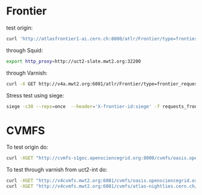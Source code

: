 # Frontier

test origin:

```bash
curl 'http://atlasfrontier1-ai.cern.ch:8000/atlr/Frontier/type=frontier_request:1:DEFAULT&encoding=BLOBzip5&p1=eNp1k8FuwyAMhl8FcZ6mKrcddvDANEgOIPC67cT7v0VpEwpJ2A1-32-LKCQhoWLhvMZstYAk5HaWbysNENFx7yqpCQcLNvuoqjHfRAF4braSmtCYVLSBrXct1MGas4kQTLffs642qRkXyDeMaTdoz1.zXGLbr7yB4gkSL15nDbz6HhRvPGmMdaB112foRFsywB950Cmg6qMdPmXLOmQdDuKbOXfgL0c0o47VtA41g3NIx306fMoOpu9N67D.xvBF.HoRA97SDNdhuue72dN-HUd3usOw6.ikMNEvQgKXr56V9.QNZbaE8l2WY5gul-x4MEmKY-0zY8T6G32K6eMOZZPoOQ__' -H "X-frontier-id: varnish" -X GET
```

through Squid:

```bash
export http_proxy=http://uct2-slate.mwt2.org:32200
```

through Varnish:

```bash
curl -X GET http://v4a.mwt2.org:6081/atlr/Frontier/type=frontier_request:1:DEFAULT&encoding=BLOBzip5&p1=eNpdj0EKAjEMRa8SshYZxa2L0Ga02GmGJiKucv9bWLEzFHfvv3wSopw5GBSJ7CkCKWBnPIDRbZM-7K7Qwrv9hu6zhIerkT11Hw.utyJrqGm1JGVvDa619K2eilrqZ4aMMFdZAMkyqQeRLHP2GBSP2Gg9T5O3hYrwF193rrz9eYXT5QOWkUJt
```

Stress test using siege:

```bash
siege -c30 --reps=once  --header='X-frontier-id:siege' -f requests_frontier_origin.txt > /dev/null &  
```

# CVMFS

To test origin do:

```bash
curl -XGET "http://cvmfs-s1goc.opensciencegrid.org:8000/cvmfs/oasis.opensciencegrid.org/.cvmfspublished"
```

To test through varnish from uct2-int do:

```bash
curl -XGET "http://v4cvmfs.mwt2.org:6081/cvmfs/oasis.opensciencegrid.org/.cvmfspublished"
curl -XGET "http://v4cvmfs.mwt2.org:6081/cvmfs/atlas-nightlies.cern.ch/.cvmfspublished"
```
